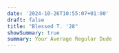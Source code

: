```yaml
---
date: '2024-10-26T10:55:07+01:00'
draft: false
title: "Blessed T. '28"
showSummary: true
summary: Your Average Regular Dude
---
```

